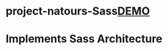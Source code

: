 # project-natours-Sass<a name="DEMO" href="https://relaxed-shirley-44a6cd.netlify.app/">DEMO</a>
# Implements Sass Architecture 


